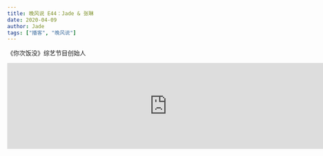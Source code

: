 ```yaml
---
title: 晚风说 E44：Jade & 张琳
date: 2020-04-09
author: Jade
tags: ["播客", "晚风说"]
---
```


《你次饭没》综艺节目创始人

<!--more-->


<iframe src="https://fireside.fm/player/v2/trfV16OE+iA1hP4bl?theme=dark" width="740" height="200" frameborder="0" scrolling="no"></iframe>